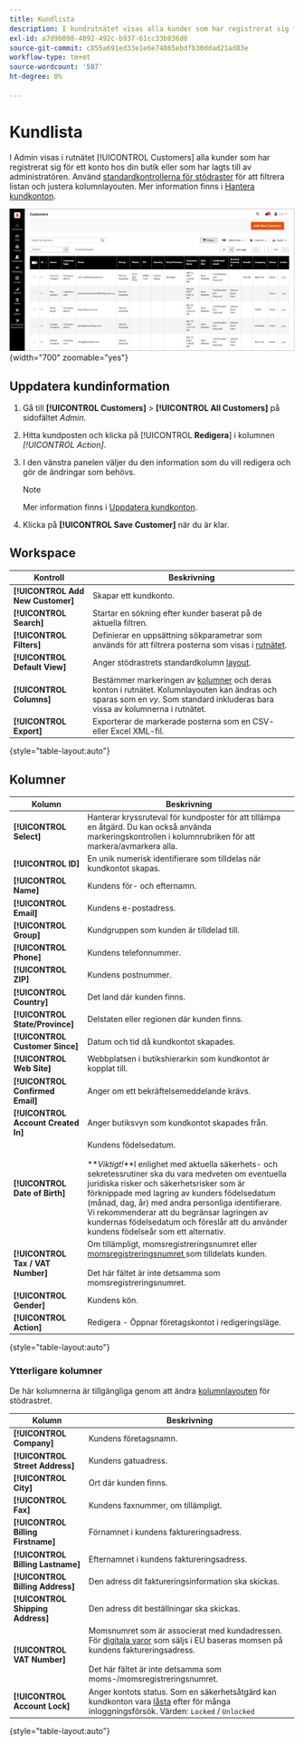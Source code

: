 ```yaml
---
title: Kundlista
description: I kundrutnätet visas alla kunder som har registrerat sig för ett konto hos din butik eller som har lagts till av administratören.
exl-id: a7d9b098-4892-492c-b937-61cc33b836d8
source-git-commit: c855a691ed33e1e6e74865ebdfb30ddad21ad83e
workflow-type: tm+mt
source-wordcount: '587'
ht-degree: 0%

---
```


# Kundlista

I Admin visas i rutnätet [!UICONTROL Customers] alla kunder som har registrerat sig för ett konto hos din butik eller som har lagts till av administratören. Använd [standardkontrollerna för stödraster](../getting-started/admin-grid-controls.md) för att filtrera listan och justera kolumnlayouten. Mer information finns i [Hantera kundkonton](../customers/manage-account.md).

![Kundlista](assets/customer-accounts-all-grid.png){width="700" zoomable="yes"}

## Uppdatera kundinformation

1. Gå till **[!UICONTROL Customers]** > **[!UICONTROL All Customers]** på sidofältet _Admin_.

1. Hitta kundposten och klicka på [!UICONTROL **Redigera**] i kolumnen _[!UICONTROL Action]_.

1. I den vänstra panelen väljer du den information som du vill redigera och gör de ändringar som behövs.

   >[!NOTE]
   >
   >Mer information finns i [Uppdatera kundkonton](../customers/update-account.md).

1. Klicka på **[!UICONTROL Save Customer]** när du är klar.

## Workspace

| Kontroll | Beskrivning |
| --- | --- |
| **[!UICONTROL Add New Customer]** | Skapar ett kundkonto. |
| **[!UICONTROL Search]** | Startar en sökning efter kunder baserat på de aktuella filtren. |
| **[!UICONTROL Filters]** | Definierar en uppsättning sökparametrar som används för att filtrera posterna som visas i [rutnätet](../getting-started/admin-grid-controls.md). |
| **[!UICONTROL Default View]** | Anger stödrastrets standardkolumn [layout](../getting-started/admin-grid-controls.md). |
| **[!UICONTROL Columns]** | Bestämmer markeringen av [kolumner](../getting-started/admin-grid-controls.md) och deras konton i rutnätet. Kolumnlayouten kan ändras och sparas som en _vy_. Som standard inkluderas bara vissa av kolumnerna i rutnätet. |
| **[!UICONTROL Export]** | Exporterar de markerade posterna som en CSV- eller Excel XML-fil. |

{style="table-layout:auto"}

## Kolumner

| Kolumn | Beskrivning |
| --- | --- |
| **[!UICONTROL Select]** | Hanterar kryssruteval för kundposter för att tillämpa en åtgärd. Du kan också använda markeringskontrollen i kolumnrubriken för att markera/avmarkera alla. |
| **[!UICONTROL ID]** | En unik numerisk identifierare som tilldelas när kundkontot skapas. |
| **[!UICONTROL Name]** | Kundens för- och efternamn. |
| **[!UICONTROL Email]** | Kundens e-postadress. |
| **[!UICONTROL Group]** | Kundgruppen som kunden är tilldelad till. |
| **[!UICONTROL Phone]** | Kundens telefonnummer. |
| **[!UICONTROL ZIP]** | Kundens postnummer. |
| **[!UICONTROL Country]** | Det land där kunden finns. |
| **[!UICONTROL State/Province]** | Delstaten eller regionen där kunden finns. |
| **[!UICONTROL Customer Since]** | Datum och tid då kundkontot skapades. |
| **[!UICONTROL Web Site]** | Webbplatsen i butikshierarkin som kundkontot är kopplat till. |
| **[!UICONTROL Confirmed Email]** | Anger om ett bekräftelsemeddelande krävs. |
| **[!UICONTROL Account Created In]** | Anger butiksvyn som kundkontot skapades från. |
| **[!UICONTROL Date of Birth]** | Kundens födelsedatum. <br><br>**_Viktigt!_**I enlighet med aktuella säkerhets- och sekretessrutiner ska du vara medveten om eventuella juridiska risker och säkerhetsrisker som är förknippade med lagring av kunders födelsedatum (månad, dag, år) med andra personliga identifierare. Vi rekommenderar att du begränsar lagringen av kundernas födelsedatum och föreslår att du använder kundens födelseår som ett alternativ. |
| **[!UICONTROL Tax / VAT Number]** | Om tillämpligt, momsregistreringsnumret eller [momsregistreringsnumret ](../stores-purchase/vat.md) som tilldelats kunden. <br/><br/>Det här fältet är inte detsamma som momsregistreringsnumret. |
| **[!UICONTROL Gender]** | Kundens kön. |
| **[!UICONTROL Action]** | Redigera - Öppnar företagskontot i redigeringsläge. |

{style="table-layout:auto"}

### Ytterligare kolumner

De här kolumnerna är tillgängliga genom att ändra [kolumnlayouten](../getting-started/admin-grid-controls.md) för stödrastret.

| Kolumn | Beskrivning |
| --- | --- |
| **[!UICONTROL Company]** | Kundens företagsnamn. |
| **[!UICONTROL Street Address]** | Kundens gatuadress. |
| **[!UICONTROL City]** | Ort där kunden finns. |
| **[!UICONTROL Fax]** | Kundens faxnummer, om tillämpligt. |
| **[!UICONTROL Billing Firstname]** | Förnamnet i kundens faktureringsadress. |
| **[!UICONTROL Billing Lastname]** | Efternamnet i kundens faktureringsadress. |
| **[!UICONTROL Billing Address]** | Den adress dit faktureringsinformation ska skickas. |
| **[!UICONTROL Shipping Address]** | Den adress dit beställningar ska skickas. |
| **[!UICONTROL VAT Number]** | Momsnumret som är associerat med kundadressen. För [digitala varor](../stores-purchase/taxes.md) som säljs i EU baseras momsen på kundens faktureringsadress. <br/><br/>Det här fältet är inte detsamma som moms-/momsregistreringsnumret. |
| **[!UICONTROL Account Lock]** | Anger kontots status. Som en säkerhetsåtgärd kan kundkonton vara [låsta](../customers/password-options.md) efter för många inloggningsförsök. Värden: `Locked` / `Unlocked` |

{style="table-layout:auto"}

